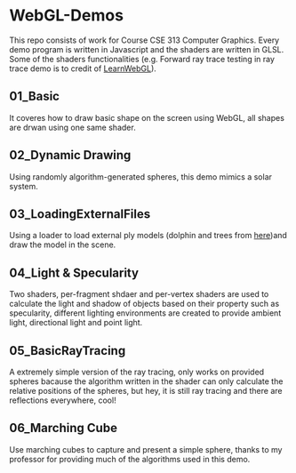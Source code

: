 # WebGL-Demos
  This repo consists of work for Course CSE 313 Computer Graphics. Every demo program is written in Javascript and the shaders are written in GLSL. Some of the shaders functionalities (e.g. Forward ray trace testing in ray trace demo is to credit of [LearnWebGL](http://learnwebgl.brown37.net/)).
## 01_Basic
  It coveres how to draw basic shape on the screen using WebGL, all shapes are drwan using one same shader.
## 02_Dynamic Drawing
  Using randomly algorithm-generated spheres, this demo mimics a solar system.
## 03_LoadingExternalFiles
  Using a loader to load external ply models (dolphin and trees from [here](https://people.sc.fsu.edu/~jburkardt/data/ply/ply.html))and draw the model in the scene.
## 04_Light & Specularity
  Two shaders, per-fragment shdaer and per-vertex shaders are used to calculate the light and shadow of objects based on their property such as specularity, different lighting environments are created to provide ambient light, directional light and point light.
## 05_BasicRayTracing
  A extremely simple version of the ray tracing, only works on provided spheres bacause the algorithm written in the shader can only calculate the relative positions of the spheres, but hey, it is still ray tracing and there are reflections everywhere, cool!
## 06_Marching Cube
  Use marching cubes to capture and present a simple sphere, thanks to my professor for providing much of the algorithms used in this demo. 
